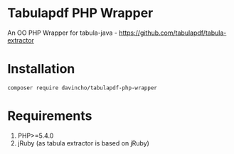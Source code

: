 # Tabulapdf PHP Wrapper
An OO PHP Wrapper for tabula-java - https://github.com/tabulapdf/tabula-extractor

# Installation

``composer require davincho/tabulapdf-php-wrapper``

# Requirements

1. PHP>=5.4.0
2. jRuby (as tabula extractor is based on jRuby)

